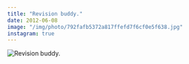 ```yaml
---
title: "Revision buddy."
date: 2012-06-08
image: "/img/photo/792fafb5372a817ffefd7f6cf0e5f638.jpg"
instagram: true
---
```


![Revision buddy.](/img/photo/792fafb5372a817ffefd7f6cf0e5f638.jpg)
